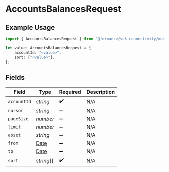 # AccountsBalancesRequest

## Example Usage

```typescript
import { AccountsBalancesRequest } from "@formance/sdk-connectivity/models/operations";

let value: AccountsBalancesRequest = {
    accountId: "<value>",
    sort: ["<value>"],
};
```

## Fields

| Field                                                                                         | Type                                                                                          | Required                                                                                      | Description                                                                                   |
| --------------------------------------------------------------------------------------------- | --------------------------------------------------------------------------------------------- | --------------------------------------------------------------------------------------------- | --------------------------------------------------------------------------------------------- |
| `accountId`                                                                                   | *string*                                                                                      | :heavy_check_mark:                                                                            | N/A                                                                                           |
| `cursor`                                                                                      | *string*                                                                                      | :heavy_minus_sign:                                                                            | N/A                                                                                           |
| `pageSize`                                                                                    | *number*                                                                                      | :heavy_minus_sign:                                                                            | N/A                                                                                           |
| `limit`                                                                                       | *number*                                                                                      | :heavy_minus_sign:                                                                            | N/A                                                                                           |
| `asset`                                                                                       | *string*                                                                                      | :heavy_minus_sign:                                                                            | N/A                                                                                           |
| `from`                                                                                        | [Date](https://developer.mozilla.org/en-US/docs/Web/JavaScript/Reference/Global_Objects/Date) | :heavy_minus_sign:                                                                            | N/A                                                                                           |
| `to`                                                                                          | [Date](https://developer.mozilla.org/en-US/docs/Web/JavaScript/Reference/Global_Objects/Date) | :heavy_minus_sign:                                                                            | N/A                                                                                           |
| `sort`                                                                                        | *string*[]                                                                                    | :heavy_check_mark:                                                                            | N/A                                                                                           |
